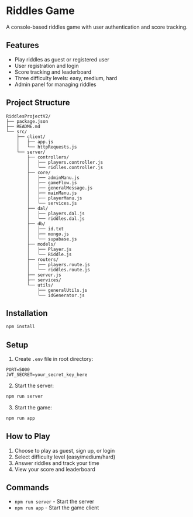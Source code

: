 # Riddles Game

A console-based riddles game with user authentication and score tracking.

## Features

- Play riddles as guest or registered user
- User registration and login
- Score tracking and leaderboard
- Three difficulty levels: easy, medium, hard
- Admin panel for managing riddles

## Project Structure

```
RiddlesProjectV2/
├── package.json
├── README.md
└── src/
    ├── client/
    │   ├── app.js
    │   └── httpRequests.js
    └── server/
        ├── controllers/
        │   ├── players.controller.js
        │   └── ridlles.controller.js
        ├── core/
        │   ├── adminManu.js
        │   ├── gameFlow.js
        │   ├── generalMessage.js
        │   ├── mainManu.js
        │   ├── playerManu.js
        │   └── services.js
        ├── dal/
        │   ├── players.dal.js
        │   └── riddles.dal.js
        ├── db/
        │   ├── id.txt
        │   ├── mongo.js
        │   └── supabase.js
        ├── models/
        │   ├── Player.js
        │   └── Riddle.js
        ├── routers/
        │   ├── players.route.js
        │   └── riddles.route.js
        ├── server.js
        ├── services/
        └── utils/
            ├── generalUtils.js
            └── idGenerator.js
```

## Installation

```bash
npm install
```

## Setup

1. Create `.env` file in root directory:
```
PORT=5000
JWT_SECRET=your_secret_key_here
```

2. Start the server:
```bash
npm run server
```

3. Start the game:
```bash
npm run app
```

## How to Play

1. Choose to play as guest, sign up, or login
2. Select difficulty level (easy/medium/hard)
3. Answer riddles and track your time
4. View your score and leaderboard

## Commands

- `npm run server` - Start the server
- `npm run app` - Start the game client
